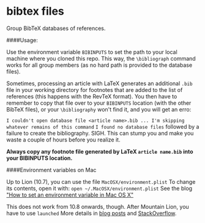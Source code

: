 # bibtex files

Group BibTeX databases of references.

####Usage:

Use the environment variable `BIBINPUTS` to set the path to your local machine where you cloned this repo. This way, the `\bibliograph` command works for all group members (as no hard path is provided to the database files).

Sometimes, processing an article with LaTeX generates an additional `.bib` file in your working directory for footnotes that are added to the list of references (this happens with the RevTeX format). You then have to remember to copy that file over to your `BIBINPUTS` location (with the other BibTeX files), or your `\bibliography` won't find it, and you will get an erro:

`I couldn't open database file <article name>.bib ... I'm skipping whatever remains of this command`
`I found no database files`
followed by a failure to create the bibliography. SIGH. This can stump you and make you waste a couple of hours before you realize it.

**Always copy any footnote file generated by LaTeX `article name.bib` into your BIBINPUTS location.**

####Environment variables on Mac

Up to Lion (10.7), you can use the file `MacOSX/environment.plist`
To change its contents, open it with:  `open ~/.MacOSX/environment.plist`
See the blog ["How to set an environment variable in Mac OS X"](http://www.dowdandassociates.com/blog/content/howto-set-an-environment-variable-in-mac-os-x-home-slash-dot-macosx-slash-environment-dot-plist/)

This does not work from 10.8 onwards, though. After Mountain Lion, you have to use `launched`
More details in [blog posts](http://www.dowdandassociates.com/blog/content/howto-set-an-environment-variable-in-mac-os-x-launchd-plist/) and [StackOverflow](http://stackoverflow.com/questions/135688/setting-environment-variables-in-os-x/3756686#3756686).
